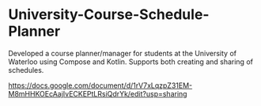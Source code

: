 # University-Course-Schedule-Planner
Developed a course planner/manager for students at the University of Waterloo using Compose and Kotlin. Supports both creating and sharing of schedules. 

https://docs.google.com/document/d/1rV7xLqzpZ31EM-M8mHHKOEcAajIvECKEPtLRsiQdrYk/edit?usp=sharing
